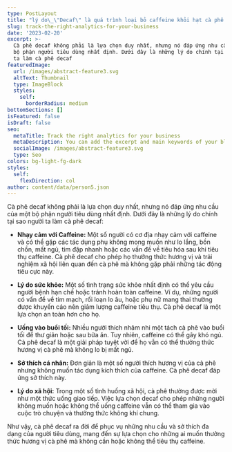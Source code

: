 ```yaml
---
type: PostLayout
title: "lý do\_\"Decaf\" là quá trình loại bỏ caffeine khỏi hạt cà phê trước khi rang"
slug: track-the-right-analytics-for-your-business
date: '2023-02-20'
excerpt: >-
  Cà phê decaf không phải là lựa chọn duy nhất, nhưng nó đáp ứng nhu cầu của một
  bộ phận người tiêu dùng nhất định. Dưới đây là những lý do chính tại sao người
  ta làm cà phê decaf
featuredImage:
  url: /images/abstract-feature3.svg
  altText: Thumbnail
  type: ImageBlock
  styles:
    self:
      borderRadius: medium
bottomSections: []
isFeatured: false
isDraft: false
seo:
  metaTitle: Track the right analytics for your business
  metaDescription: You can add the excerpt and main keywords of your blog post here.
  socialImage: /images/abstract-feature3.svg
  type: Seo
colors: bg-light-fg-dark
styles:
  self:
    flexDirection: col
author: content/data/person5.json
---
```

Cà phê decaf không phải là lựa chọn duy nhất, nhưng nó đáp ứng nhu cầu của một bộ phận người tiêu dùng nhất định. Dưới đây là những lý do chính tại sao người ta làm cà phê decaf:

*   **Nhạy cảm với Caffeine:** Một số người có cơ địa nhạy cảm với caffeine và có thể gặp các tác dụng phụ không mong muốn như lo lắng, bồn chồn, mất ngủ, tim đập nhanh hoặc các vấn đề về tiêu hóa sau khi tiêu thụ caffeine. Cà phê decaf cho phép họ thưởng thức hương vị và trải nghiệm xã hội liên quan đến cà phê mà không gặp phải những tác động tiêu cực này.

*   **Lý do sức khỏe:** Một số tình trạng sức khỏe nhất định có thể yêu cầu người bệnh hạn chế hoặc tránh hoàn toàn caffeine. Ví dụ, những người có vấn đề về tim mạch, rối loạn lo âu, hoặc phụ nữ mang thai thường được khuyến cáo nên giảm lượng caffeine tiêu thụ. Cà phê decaf là một lựa chọn an toàn hơn cho họ.

*   **Uống vào buổi tối:** Nhiều người thích nhâm nhi một tách cà phê vào buổi tối để thư giãn hoặc sau bữa ăn. Tuy nhiên, caffeine có thể gây khó ngủ. Cà phê decaf là một giải pháp tuyệt vời để họ vẫn có thể thưởng thức hương vị cà phê mà không lo bị mất ngủ.

*   **Sở thích cá nhân:** Đơn giản là một số người thích hương vị của cà phê nhưng không muốn tác dụng kích thích của caffeine. Cà phê decaf đáp ứng sở thích này.

*   **Lý do xã hội:** Trong một số tình huống xã hội, cà phê thường được mời như một thức uống giao tiếp. Việc lựa chọn decaf cho phép những người không muốn hoặc không thể uống caffeine vẫn có thể tham gia vào cuộc trò chuyện và thưởng thức không khí chung.

Như vậy, cà phê decaf ra đời để phục vụ những nhu cầu và sở thích đa dạng của người tiêu dùng, mang đến sự lựa chọn cho những ai muốn thưởng thức hương vị cà phê mà không cần hoặc không thể tiêu thụ caffeine.

